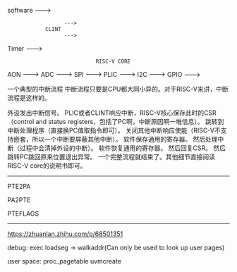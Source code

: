 software    --->
                
                      --->
                CLINT
                      --->
Timer       --->


                                RISC-V CORE


AON         --->
ADC         --->
SPI         ---> PLIC --->
I2C         --->
GPIO        --->



一个典型的中断流程
中断流程只要是CPU都大同小异的。对于RISC-V来讲，中断流程是这样的。

外设发出中断信号。
PLIC或者CLINT响应中断，RISC-V核心保存此时的CSR（control and status registers，包括了PC啊，中断原因啊一堆信息）。
跳转到中断处理程序（直接换PC值取指令即可）。
关闭其他中断响应使能（RISC-V不支持嵌套，所以一个中断要屏蔽其他中断）。
软件保存通用的寄存器。
然后处理中断（过程中会清掉外设的中断）。
软件恢复通用的寄存器。
然后回复CSR。
然后跳转PC跳回原来位置退出异常。
一个完整流程就结束了。其他细节直接阅读RISC-V core的说明书即可。


----------------------------------------------------------------------------
PTE2PA



PA2PTE



PTEFLAGS


----------------------------------------------------------------------------

https://zhuanlan.zhihu.com/p/68501351


debug:
exec
      loadseg -> walkaddr(Can only be used to look up user pages)


user space:
proc_pagetable
      uvmcreate